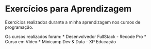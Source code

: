 # Exercícios para Aprendizagem
 Exercícios realizados durante a minha aprendizagem nos cursos de programação.
 
 Os cursos realizados foram:
     * Desenvolvedor FullStack - Recode Pro
     * Curso em Vídeo
     * Minicamp Dev & Data - XP Educação

